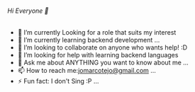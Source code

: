 ###### Hi Everyone 👋



- 🔭 I’m currently Looking for a role that suits my interest
- 🌱 I’m currently learning backend development ...
- 👯 I’m looking to collaborate on anyone who wants help! :D 
- 🤔 I’m looking for help with learning backend languages
- 💬 Ask me about ANYTHING you want to know about me ...
- 📫 How to reach me:jomarcotejo@gmail.com ...
- ⚡ Fun fact: I don't Sing :P ...

